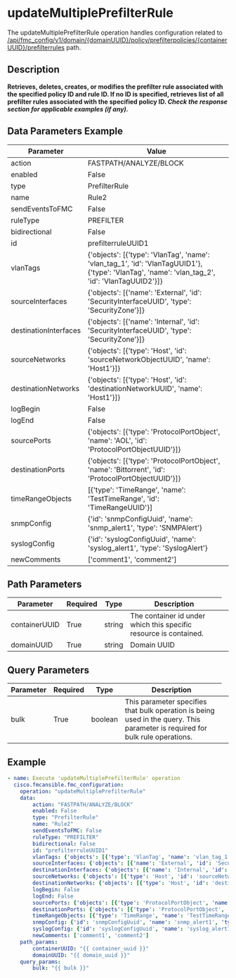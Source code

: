 # updateMultiplePrefilterRule

The updateMultiplePrefilterRule operation handles configuration related to [/api/fmc_config/v1/domain/{domainUUID}/policy/prefilterpolicies/{containerUUID}/prefilterrules](/paths//api/fmc_config/v1/domain/{domain_uuid}/policy/prefilterpolicies/{container_uuid}/prefilterrules.md) path.&nbsp;
## Description
**Retrieves, deletes, creates, or modifies the prefilter rule associated with the specified policy ID and rule ID. If no ID is specified, retrieves list of all prefilter rules associated with the specified policy ID. _Check the response section for applicable examples (if any)._**

## Data Parameters Example
| Parameter | Value |
| --------- | -------- |
| action | FASTPATH/ANALYZE/BLOCK |
| enabled | False |
| type | PrefilterRule |
| name | Rule2 |
| sendEventsToFMC | False |
| ruleType | PREFILTER |
| bidirectional | False |
| id | prefilterruleUUID1 |
| vlanTags | {'objects': [{'type': 'VlanTag', 'name': 'vlan_tag_1', 'id': 'VlanTagUUID1'}, {'type': 'VlanTag', 'name': 'vlan_tag_2', 'id': 'VlanTagUUID2'}]} |
| sourceInterfaces | {'objects': [{'name': 'External', 'id': 'SecurityInterfaceUUID', 'type': 'SecurityZone'}]} |
| destinationInterfaces | {'objects': [{'name': 'Internal', 'id': 'SecurityInterfaceUUID', 'type': 'SecurityZone'}]} |
| sourceNetworks | {'objects': [{'type': 'Host', 'id': 'sourceNetworkObjectUUID', 'name': 'Host1'}]} |
| destinationNetworks | {'objects': [{'type': 'Host', 'id': 'destinationNetworkUUID', 'name': 'Host1'}]} |
| logBegin | False |
| logEnd | False |
| sourcePorts | {'objects': [{'type': 'ProtocolPortObject', 'name': 'AOL', 'id': 'ProtocolPortObjectUUID'}]} |
| destinationPorts | {'objects': [{'type': 'ProtocolPortObject', 'name': 'Bittorrent', 'id': 'ProtocolPortObjectUUID'}]} |
| timeRangeObjects | [{'type': 'TimeRange', 'name': 'TestTimeRange', 'id': 'TimeRangeUUID'}] |
| snmpConfig | {'id': 'snmpConfigUuid', 'name': 'snmp_alert1', 'type': 'SNMPAlert'} |
| syslogConfig | {'id': 'syslogConfigUuid', 'name': 'syslog_alert1', 'type': 'SyslogAlert'} |
| newComments | ['comment1', 'comment2'] |

## Path Parameters
| Parameter | Required | Type | Description |
| --------- | -------- | ---- | ----------- |
| containerUUID | True | string <td colspan=3> The container id under which this specific resource is contained. |
| domainUUID | True | string <td colspan=3> Domain UUID |

## Query Parameters
| Parameter | Required | Type | Description |
| --------- | -------- | ---- | ----------- |
| bulk | True | boolean <td colspan=3> This parameter specifies that bulk operation is being used in the query. This parameter is required for bulk rule operations. |

## Example
```yaml
- name: Execute 'updateMultiplePrefilterRule' operation
  cisco.fmcansible.fmc_configuration:
    operation: "updateMultiplePrefilterRule"
    data:
        action: "FASTPATH/ANALYZE/BLOCK"
        enabled: False
        type: "PrefilterRule"
        name: "Rule2"
        sendEventsToFMC: False
        ruleType: "PREFILTER"
        bidirectional: False
        id: "prefilterruleUUID1"
        vlanTags: {'objects': [{'type': 'VlanTag', 'name': 'vlan_tag_1', 'id': 'VlanTagUUID1'}, {'type': 'VlanTag', 'name': 'vlan_tag_2', 'id': 'VlanTagUUID2'}]}
        sourceInterfaces: {'objects': [{'name': 'External', 'id': 'SecurityInterfaceUUID', 'type': 'SecurityZone'}]}
        destinationInterfaces: {'objects': [{'name': 'Internal', 'id': 'SecurityInterfaceUUID', 'type': 'SecurityZone'}]}
        sourceNetworks: {'objects': [{'type': 'Host', 'id': 'sourceNetworkObjectUUID', 'name': 'Host1'}]}
        destinationNetworks: {'objects': [{'type': 'Host', 'id': 'destinationNetworkUUID', 'name': 'Host1'}]}
        logBegin: False
        logEnd: False
        sourcePorts: {'objects': [{'type': 'ProtocolPortObject', 'name': 'AOL', 'id': 'ProtocolPortObjectUUID'}]}
        destinationPorts: {'objects': [{'type': 'ProtocolPortObject', 'name': 'Bittorrent', 'id': 'ProtocolPortObjectUUID'}]}
        timeRangeObjects: [{'type': 'TimeRange', 'name': 'TestTimeRange', 'id': 'TimeRangeUUID'}]
        snmpConfig: {'id': 'snmpConfigUuid', 'name': 'snmp_alert1', 'type': 'SNMPAlert'}
        syslogConfig: {'id': 'syslogConfigUuid', 'name': 'syslog_alert1', 'type': 'SyslogAlert'}
        newComments: ['comment1', 'comment2']
    path_params:
        containerUUID: "{{ container_uuid }}"
        domainUUID: "{{ domain_uuid }}"
    query_params:
        bulk: "{{ bulk }}"

```